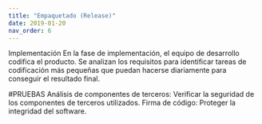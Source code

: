 ```yaml
---
title: "Empaquetado (Release)"
date: 2019-01-20
nav_order: 6
---
```

Implementación
En la fase de implementación, el equipo de desarrollo codifica el producto. Se analizan los requisitos para identificar tareas de codificación más pequeñas que puedan hacerse diariamente para conseguir el resultado final.

#PRUEBAS
Análisis de componentes de terceros: Verificar la seguridad de los componentes de terceros utilizados.
Firma de código: Proteger la integridad del software.